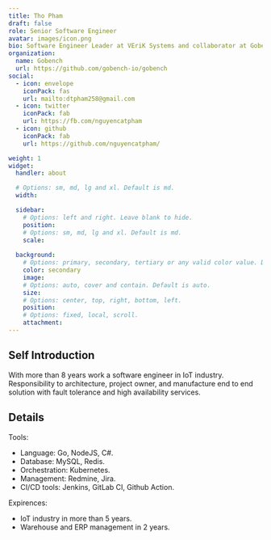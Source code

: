 ```yaml
---
title: Tho Pham
draft: false
role: Senior Software Engineer
avatar: images/icon.png
bio: Software Engineer Leader at VEriK Systems and collaborator at Gobench.
organization:
  name: Gobench
  url: https://github.com/gobench-io/gobench
social:
  - icon: envelope
    iconPack: fas
    url: mailto:dtpham258@gmail.com
  - icon: twitter
    iconPack: fab
    url: https://fb.com/nguyencatpham
  - icon: github
    iconPack: fab
    url: https://github.com/nguyencatpham/

weight: 1
widget:
  handler: about

  # Options: sm, md, lg and xl. Default is md.
  width:

  sidebar:
    # Options: left and right. Leave blank to hide.
    position:
    # Options: sm, md, lg and xl. Default is md.
    scale:
  
  background:
    # Options: primary, secondary, tertiary or any valid color value. Default is primary.
    color: secondary
    image:
    # Options: auto, cover and contain. Default is auto.
    size:
    # Options: center, top, right, bottom, left.
    position:
    # Options: fixed, local, scroll.
    attachment: 
---
```


## Self Introduction

With more than 8 years work a software engineer in IoT industry. Responsibility to architecture, project owner, and manufacture end to end solution with fault tolerance and high availability services.

## Details  

Tools:

- Language: Go, NodeJS, C#.
- Database: MySQL, Redis.
- Orchestration: Kubernetes.
- Management: Redmine, Jira.
- CI/CD tools: Jenkins, GitLab CI, Github Action.

Expirences:

- IoT industry in more than 5 years.
- Warehouse and ERP management in 2 years.
